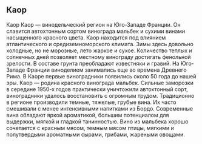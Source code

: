 ## Каор 

Каор
Каор — винодельческий регион на Юго-Западе Франции. Он славится автохтонным сортом винограда мальбек и сухими винами насыщенного красного цвета.
Каор находится под влиянием атлантического и средиземноморского климата. Зимы здесь довольно холодные, но не морозные, лето жаркое и сухое. Количество теплых и солнечных дней позволяет местному винограду достигать фенольной зрелости. В составе грунта преобладают известняки и гравий.
На Юго-Западе Франции виноделием занимались еще во времена Древнего Рима. В Каоре первые виноградники появились около 50 года до нашей эры.
Каор — родина красного винограда мальбек. Сильные заморозки в середине 1950-х годов практически уничтожили автохтонный сорт, виноградники удалось восстановить с огромным трудом.
Традиционно в регионе производили темные, тяжелые, грубые вина. Их часто смешивали с менее интенсивными напитками из Бордо. Современные вина обладают яркой ароматикой, большим потенциалом для выдержки, мягкой и гладкой танинностью.
Вино из мальбека хорошо сочетается с красным мясом, темным мясом птицы, мягкими и полутвердыми ароматными сырами, грибами, жареными овощами.
